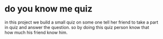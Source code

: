# do you know me quiz
 in this project we build a small quiz on some one tell her friend to take a part in quiz and answer the question. so by doing this quiz person know that how much his friend know him.
